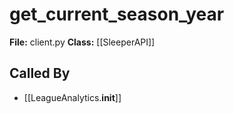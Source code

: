 # get_current_season_year

**File:** client.py
**Class:** [[SleeperAPI]]

## Called By

- [[LeagueAnalytics.__init__]]

